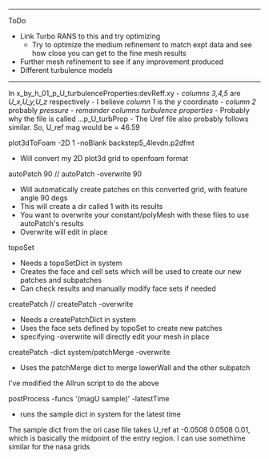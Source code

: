 ----
ToDo
- Link Turbo RANS to this and try optimizing
    - Try to optimize the medium refinement to match expt data and see how close
        you can get to the fine mesh results
- Further mesh refinement to see if any improvement produced
- Different turbulence models
----

In x_by_h_01_p_U_turbulenceProperties:devReff.xy
    - *columns 3,4,5* are *U_x,U_y,U_z* respectively
    - I believe *column 1* is the *y* coordinate
    - *column 2* probably *pressure*
    - *remainder columns* *turbulence properties*
    - Probably why the file is called ...p_U_turbProp
    - The Uref file also probably follows similar. So, U_ref mag would be = 46.59

plot3dToFoam -2D 1 -noBlank backstep5_4levdn.p2dfmt
- Will convert my 2D plot3d grid to openfoam format

autoPatch 90 // autoPatch -overwrite 90
- Will automatically create patches on this converted grid, with feature angle 90 degs
- This will create a dir called 1 with its results
- You want to overwrite your constant/polyMesh with these files to use autoPatch's results
- Overwrite will edit in place

topoSet
- Needs a topoSetDict in system
- Creates the face and cell sets which will be used to create our new patches and subpatches
- Can check results and manually modify face sets if needed

createPatch // createPatch -overwrite
- Needs a createPatchDict in system
- Uses the face sets defined by topoSet to create new patches
- specifying -overwrite will directly edit your mesh in place

createPatch -dict system/patchMerge -overwrite
- Uses the patchMerge dict to merge lowerWall and the other subpatch

I've modified the Allrun script to do the above

postProcess -funcs '(magU sample)' -latestTime
- runs the sample dict in system for the latest time

The sample dict from the ori case file takes U_ref at -0.0508 0.0508 0.01, which is basically the midpoint of the
entry region. I can use somethime similar for the nasa grids
